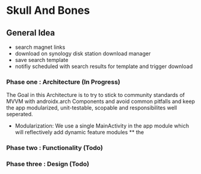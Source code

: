 # Skull And Bones

## General Idea
* search magnet links
* download on synology disk station download manager
* save search template
* notifiy scheduled with search results for template and trigger download

### Phase one : Architecture   (In Progress)

The Goal in this Architecture is to try to stick to community standards of MVVM with androidx.arch Components and avoid
common pitfalls and keep the app modularized, unit-testable, scopable and responsibilites well seperated.

* Modularization: We use a single MainActivity in the app module which will reflectively add dynamic feature modules
** the  



### Phase two : Functionality   (Todo)
### Phase three : Design   (Todo)

